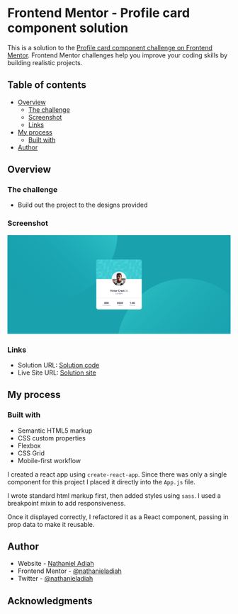 # Frontend Mentor - Profile card component solution

This is a solution to the [Profile card component challenge on Frontend Mentor](https://www.frontendmentor.io/challenges/profile-card-component-cfArpWshJ). Frontend Mentor challenges help you improve your coding skills by building realistic projects. 

## Table of contents

- [Overview](#overview)
  - [The challenge](#the-challenge)
  - [Screenshot](#screenshot)
  - [Links](#links)
- [My process](#my-process)
  - [Built with](#built-with)
- [Author](#author)


## Overview

### The challenge

- Build out the project to the designs provided


### Screenshot

![](./screenshot.png)


### Links

- Solution URL: [Solution code](https://github.com/nathanieladiah/time-tracker)
- Live Site URL: [Solution site](https://nathanieladiah.github.io/time-tracker)

## My process

### Built with

- Semantic HTML5 markup
- CSS custom properties
- Flexbox
- CSS Grid
- Mobile-first workflow

I created a react app using `create-react-app`. Since there was only a single component for this project I placed it
directly into the `App.js` file.

I wrote standard html markup first, then added styles using `sass`. I used a breakpoint mixin to add responsiveness.

Once it displayed correctly, I refactored it as a React component, passing in prop data to make it reusable.

## Author

- Website - [Nathaniel Adiah](https://nathanieladiah.github.io)
- Frontend Mentor - [@nathanieladiah](https://www.frontendmentor.io/profile/nathanieladiah)
- Twitter - [@nathanieladiah](https://www.twitter.com/nathanieladiah)

## Acknowledgments
